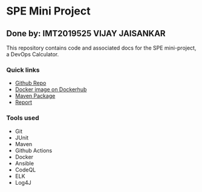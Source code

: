 # SPE Mini Project

## Done by: IMT2019525 VIJAY JAISANKAR

This repository contains code and associated docs for the SPE mini-project, a DevOps Calculator.

### Quick links
- [Github Repo](https://github.com/vijay-jaisankar/spe-mini-project)
- [Docker image on Dockerhub](https://hub.docker.com/repository/docker/thehungrypigeon/calc/general)
- [Maven Package](https://github.com/vijay-jaisankar/spe-mini-project/packages/1818916)
- [Report](./docs/REPORT.md)

### Tools used
- Git
- JUnit
- Maven
- Github Actions
- Docker
- Ansible
- CodeQL
- ELK
- Log4J
